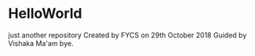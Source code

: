 # HelloWorld
just another repository
Created by FYCS on 
29th October 2018
Guided by Vishaka Ma'am
bye.

